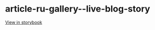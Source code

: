 # article-ru-gallery--live-blog-story

[View in storybook](https://raw.githack.com/Independent-Digital-News-and-Media-Ltd/indy-pwamp-sb/PR-1655-sb/index.html?path=/story/article-ru-gallery--live-blog-story)